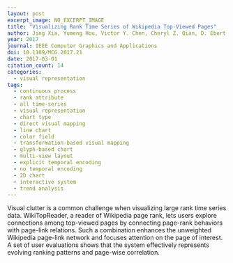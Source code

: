 ```yaml
---
layout: post
excerpt_image: NO_EXCERPT_IMAGE
title: "Visualizing Rank Time Series of Wikipedia Top-Viewed Pages"
author: Jing Xia, Yumeng Hou, Victor Y. Chen, Cheryl Z. Qian, D. Ebert & Wei Chen
year: 2017
journal: IEEE Computer Graphics and Applications
doi: 10.1109/MCG.2017.21
date: 2017-03-01
citation_count: 14
categories:
  - visual representation
tags:
  - continuous process
  - rank attribute
  - all time-series
  - visual representation
  - chart type
  - direct visual mapping
  - line chart
  - color field
  - transformation-based visual mapping
  - glyph-based chart
  - multi-view layout
  - explicit temporal encoding
  - no temporal encoding
  - 2D chart
  - interactive system
  - trend analysis
---
```

Visual clutter is a common challenge when visualizing large rank time series data. WikiTopReader, a reader of Wikipedia page rank, lets users explore connections among top-viewed pages by connecting page-rank behaviors with page-link relations. Such a combination enhances the unweighted Wikipedia page-link network and focuses attention on the page of interest. A set of user evaluations shows that the system effectively represents evolving ranking patterns and page-wise correlation.
